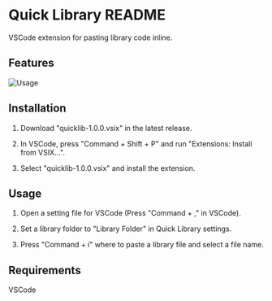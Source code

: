 # Quick Library README

VSCode extension for pasting library code inline.


## Features

![Usage](https://user-images.githubusercontent.com/18528907/85522640-e424ca80-b640-11ea-86f0-3e397f2ef0c4.gif)


## Installation

1. Download "quicklib-1.0.0.vsix" in the latest release.

2. In VSCode, press "Command + Shift + P" and run "Extensions: Install from VSIX...".

3. Select "quicklib-1.0.0.vsix" and install the extension.


## Usage

1. Open a setting file for VSCode (Press "Command + ," in VSCode).
2. Set a library folder to "Library Folder" in Quick Library settings.

3. Press "Command + i" where to paste a library file and select a file name.


## Requirements

VSCode

